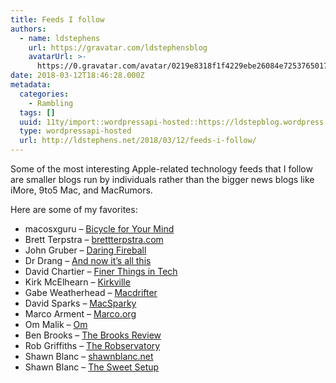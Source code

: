```yaml
---
title: Feeds I follow
authors:
  - name: ldstephens
    url: https://gravatar.com/ldstephensblog
    avatarUrl: >-
      https://0.gravatar.com/avatar/0219e8318f1f4229ebe26084e7253765017f43ca0c631be37dc6d0b8ad6e40a4?s=96&d=identicon&r=G
date: 2018-03-12T18:46:28.000Z
metadata:
  categories:
    - Rambling
  tags: []
  uuid: 11ty/import::wordpressapi-hosted::https://ldstepblog.wordpress.com/?p=1393
  type: wordpressapi-hosted
  url: http://ldstephens.net/2018/03/12/feeds-i-follow/
---
```

Some of the most interesting Apple-related technology feeds that I follow are smaller blogs run by individuals rather than the bigger news blogs like iMore, 9to5 Mac, and MacRumors.

Here are some of my favorites:

-   macosxguru – [Bicycle for Your Mind](http://bicycleforyourmind.com/feed.rss)
-   Brett Terpstra – [brettterpstra.com](http://brettterpstra.com/feed/)
-   John Gruber – [Daring Fireball](https://daringfireball.net/feeds/)
-   Dr Drang – [And now it’s all this](http://leancrew.com/all-this/feed/)
-   David Chartier – [Finer Things in Tech](http://feeds.finertech.com/articles)
-   Kirk McElhearn – [Kirkville](https://www.kirkville.com/)
-   Gabe Weatherhead – [Macdrifter](http://www.macdrifter.com/feed/all.atom.xml)
-   David Sparks – [MacSparky](http://macsparky.com/blog?format=rss)
-   Marco Arment – [Marco.org](https://marco.org/rss)
-   Om Malik – [Om](https://om.co/)
-   Ben Brooks – [The Brooks Review](https://brooksreview.net/feed)
-   Rob Griffiths – [The Robservatory](https://robservatory.com/feed)
-   Shawn Blanc – [shawnblanc.net](https://shawnblanc.net/)
-   Shawn Blanc – [The Sweet Setup](https://thesweetsetup.com/feed)